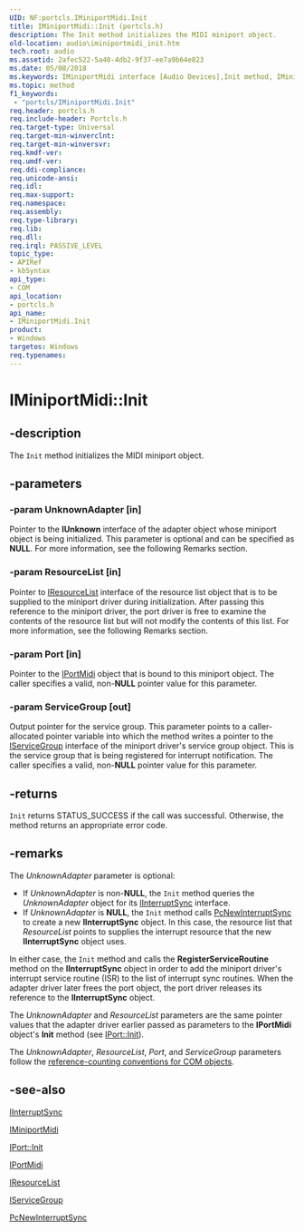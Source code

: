```yaml
---
UID: NF:portcls.IMiniportMidi.Init
title: IMiniportMidi::Init (portcls.h)
description: The Init method initializes the MIDI miniport object.
old-location: audio\iminiportmidi_init.htm
tech.root: audio
ms.assetid: 2afec522-5a40-4db2-9f37-ee7a9b64e823
ms.date: 05/08/2018
ms.keywords: IMiniportMidi interface [Audio Devices],Init method, IMiniportMidi.Init, IMiniportMidi::Init, Init, Init method [Audio Devices], Init method [Audio Devices],IMiniportMidi interface, audio.iminiportmidi_init, audmp-routines_44f5f136-811f-46ec-aa4d-64fba408acbf.xml, portcls/IMiniportMidi::Init
ms.topic: method
f1_keywords:
 - "portcls/IMiniportMidi.Init"
req.header: portcls.h
req.include-header: Portcls.h
req.target-type: Universal
req.target-min-winverclnt: 
req.target-min-winversvr: 
req.kmdf-ver: 
req.umdf-ver: 
req.ddi-compliance: 
req.unicode-ansi: 
req.idl: 
req.max-support: 
req.namespace: 
req.assembly: 
req.type-library: 
req.lib: 
req.dll: 
req.irql: PASSIVE_LEVEL
topic_type:
- APIRef
- kbSyntax
api_type:
- COM
api_location:
- portcls.h
api_name:
- IMiniportMidi.Init
product:
- Windows
targetos: Windows
req.typenames: 
---
```


# IMiniportMidi::Init


## -description


The <code>Init</code> method initializes the MIDI miniport object.


## -parameters




### -param UnknownAdapter [in]

Pointer to the <b>IUnknown</b> interface of the adapter object whose miniport object is being initialized. This parameter is optional and can be specified as <b>NULL</b>. For more information, see the following Remarks section.


### -param ResourceList [in]

Pointer to <a href="https://docs.microsoft.com/windows-hardware/drivers/ddi/portcls/nn-portcls-iresourcelist">IResourceList</a> interface of the resource list object that is to be supplied to the miniport driver during initialization. After passing this reference to the miniport driver, the port driver is free to examine the contents of the resource list but will not modify the contents of this list. For more information, see the following Remarks section.


### -param Port [in]

Pointer to the <a href="https://docs.microsoft.com/windows-hardware/drivers/ddi/portcls/nn-portcls-iportmidi">IPortMidi</a> object that is bound to this miniport object. The caller specifies a valid, non-<b>NULL</b> pointer value for this parameter.


### -param ServiceGroup [out]

Output pointer for the service group. This parameter points to a caller-allocated pointer variable into which the method writes a pointer to the <a href="https://docs.microsoft.com/windows-hardware/drivers/ddi/portcls/nn-portcls-iservicegroup">IServiceGroup</a> interface of the miniport driver's service group object. This is the service group that is being registered for interrupt notification. The caller specifies a valid, non-<b>NULL</b> pointer value for this parameter.


## -returns



<code>Init</code> returns STATUS_SUCCESS if the call was successful. Otherwise, the method returns an appropriate error code.




## -remarks



The <i>UnknownAdapter</i> parameter is optional:

<ul>
<li>
If <i>UnknownAdapter</i> is non-<b>NULL</b>, the <code>Init</code> method queries the <i>UnknownAdapter</i> object for its <a href="https://docs.microsoft.com/windows-hardware/drivers/ddi/portcls/nn-portcls-iinterruptsync">IInterruptSync</a> interface.

</li>
<li>
If <i>UnknownAdapter</i> is <b>NULL</b>, the <code>Init</code> method calls <a href="https://docs.microsoft.com/windows-hardware/drivers/ddi/portcls/nf-portcls-pcnewinterruptsync">PcNewInterruptSync</a> to create a new <b>IInterruptSync</b> object. In this case, the resource list that <i>ResourceList</i> points to supplies the interrupt resource that the new <b>IInterruptSync</b> object uses.

</li>
</ul>
In either case, the <code>Init</code> method and calls the <b>RegisterServiceRoutine</b> method on the <b>IInterruptSync</b> object in order to add the miniport driver's interrupt service routine (ISR) to the list of interrupt sync routines. When the adapter driver later frees the port object, the port driver releases its reference to the <b>IInterruptSync</b> object.

The <i>UnknownAdapter</i> and <i>ResourceList</i> parameters are the same pointer values that the adapter driver earlier passed as parameters to the <b>IPortMidi</b> object's <b>Init</b> method (see <a href="https://docs.microsoft.com/windows-hardware/drivers/ddi/portcls/nf-portcls-iport-init">IPort::Init</a>).

The <i>UnknownAdapter</i>, <i>ResourceList</i>, <i>Port</i>, and <i>ServiceGroup</i> parameters follow the <a href="https://docs.microsoft.com/windows-hardware/drivers/audio/reference-counting-conventions-for-com-objects">reference-counting conventions for COM objects</a>.




## -see-also




<a href="https://docs.microsoft.com/windows-hardware/drivers/ddi/portcls/nn-portcls-iinterruptsync">IInterruptSync</a>



<a href="https://docs.microsoft.com/windows-hardware/drivers/ddi/portcls/nn-portcls-iminiportmidi">IMiniportMidi</a>



<a href="https://docs.microsoft.com/windows-hardware/drivers/ddi/portcls/nf-portcls-iport-init">IPort::Init</a>



<a href="https://docs.microsoft.com/windows-hardware/drivers/ddi/portcls/nn-portcls-iportmidi">IPortMidi</a>



<a href="https://docs.microsoft.com/windows-hardware/drivers/ddi/portcls/nn-portcls-iresourcelist">IResourceList</a>



<a href="https://docs.microsoft.com/windows-hardware/drivers/ddi/portcls/nn-portcls-iservicegroup">IServiceGroup</a>



<a href="https://docs.microsoft.com/windows-hardware/drivers/ddi/portcls/nf-portcls-pcnewinterruptsync">PcNewInterruptSync</a>
 

 

